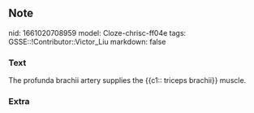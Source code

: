 ## Note
nid: 1661020708959
model: Cloze-chrisc-ff04e
tags: GSSE::!Contributor::Victor_Liu
markdown: false

### Text
The profunda brachii artery supplies the {{c1:: triceps brachii}} muscle.

### Extra

